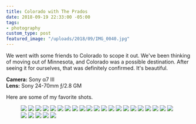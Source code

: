 ```yaml
---
title: Colorado with The Prados
date: 2018-09-19 22:33:00 -05:00
tags:
- photography
custom_type: post
featured_image: "/uploads/2018/09/IMG_0040.jpg"
---
```


We went with some friends to Colorado to scope it out. We've been thinking of moving out of Minnesota, and Colorado was a possible destination. After seeing it for ourselves, that was definitely confirmed. It's beautiful.

**Camera:** Sony α7 III   
**Lens:** Sony 24-70mm ƒ/2.8 GM

Here are some of my favorite shots.

<figure class="photo-grid photo-grid--four">
  <img src="{{ site.url }}/uploads/2018/09/IMG_0001.jpg" style="grid-column: span 4; grid-row: span 2;">
  <img src="{{ site.url }}/uploads/2018/09/IMG_0002.jpg" style="grid-column: span 2; grid-row: span 2;">
  <img src="{{ site.url }}/uploads/2018/09/IMG_0003.jpg" style="grid-column: 2 / span 5">
  <img src="{{ site.url }}/uploads/2018/09/IMG_0005.jpg" style="grid-column: span 4;">
  <img src="{{ site.url }}/uploads/2018/09/IMG_0008.jpg" style="grid-column: span 2;">
  <img src="{{ site.url }}/uploads/2018/09/IMG_0007.jpg" style="grid-column: span 6;">
  <img src="{{ site.url }}/uploads/2018/09/IMG_0009.jpg" style="grid-column: span 4;">
  <img src="{{ site.url }}/uploads/2018/09/IMG_0011.jpg" style="grid-column: 2 / span 4;">
  <img src="{{ site.url }}/uploads/2018/09/IMG_0012.jpg" style="grid-column: span 3;">
  <img src="{{ site.url }}/uploads/2018/09/IMG_0014.jpg" style="grid-column: span 3;">
  <img src="{{ site.url }}/uploads/2018/09/IMG_0015.jpg" style="grid-column: span 2;">
  <img src="{{ site.url }}/uploads/2018/09/IMG_0016.jpg" style="grid-column: span 4;">
  <img src="{{ site.url }}/uploads/2018/09/IMG_0017.jpg" style="grid-column: 2 / span 2;">
  <img src="{{ site.url }}/uploads/2018/09/IMG_0018.jpg" style="grid-column: span 3;">
  <img src="{{ site.url }}/uploads/2018/09/IMG_0020.jpg" style="grid-column: span 5">
  <img src="{{ site.url }}/uploads/2018/09/IMG_0025.jpg" style="grid-column: span 4">
  <img src="{{ site.url }}/uploads/2018/09/IMG_0026.jpg" style="grid-column: span 2">
  <img src="{{ site.url }}/uploads/2018/09/IMG_0028.jpg" style="grid-column: span 3">
  <img src="{{ site.url }}/uploads/2018/09/IMG_0037.jpg" style="grid-column: span 3">
  <img src="{{ site.url }}/uploads/2018/09/IMG_0040.jpg" style="grid-column: span 6">
  <img src="{{ site.url }}/uploads/2018/09/IMG_0041.jpg" style="grid-column: span 3; grid-row: span 2;">
  <img src="{{ site.url }}/uploads/2018/09/IMG_0042.jpg" style="grid-column: span 3;">
  <img src="{{ site.url }}/uploads/2018/09/IMG_0043.jpg" style="grid-column: span 3; grid-row: span 2;">
  <img src="{{ site.url }}/uploads/2018/09/IMG_0044.jpg" style="grid-column: 3 / span 4">
  <img src="{{ site.url }}/uploads/2018/09/IMG_0047.jpg" style="grid-column: span 3">
  <img src="{{ site.url }}/uploads/2018/09/IMG_0048.jpg" style="grid-column: span 3">
</figure>

